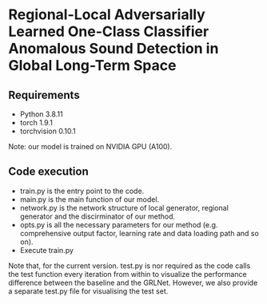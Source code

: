 # Regional-Local Adversarially Learned One-Class Classifier Anomalous Sound Detection in Global Long-Term Space

## Requirements

- Python 3.8.11
- torch 1.9.1
- torchvision 0.10.1

Note: our model is trained on NVIDIA GPU (A100).

## Code execution

- train.py is the entry point to the code.
- main.py is the main function of our model.
- network.py is the network structure of local generator, regional generator and the discirminator of our method.
- opts.py is all the necessary parameters for our method (e.g. comprehensive output factor, learning rate and data loading path and so on).
- Execute train.py

Note that, for the current version. test.py is nor required as the code calls the test function every iteration from within to visualize the performance difference between the baseline and the GRLNet. However, we also provide a separate test.py file for visualising the test set. 
